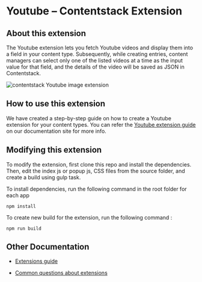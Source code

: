 #  Youtube – Contentstack Extension

## About this extension

The Youtube extension lets you fetch Youtube videos and display them into a field in your content type. Subsequently, while creating entries, content managers can select only one of the listed videos at a time as the input value for that field, and the details of the video will be saved as JSON in Contentstack. 

![contentstack Youtube image extension](/youtube/youtube-extension/public/youtube.png)

## How to use this extension

We have created a step-by-step guide on how to create a Youtube extension for your content types. You can refer the [Youtube extension guide](https://www.contentstack.com/docs/developers/create-custom-fields/youtube/) on our documentation site for more info.

## Modifying this extension

To modify the extension, first clone this repo and install the dependencies. Then, edit the index js or popup js, CSS files from the source folder, and create a build using gulp task.

To install dependencies, run the following command in the root folder for each app

    npm install
    
To create new build for the extension, run the following command :

    npm run build

## Other Documentation

-   [Extensions guide](https://www.contentstack.com/docs/guide/extensions)
    
-   [Common questions about extensions](https://www.contentstack.com/docs/faqs#extensions)
